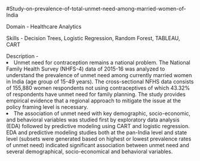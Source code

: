 #Study-on-prevalence-of-total-unmet-need-among-married-women-of-India
<p>Domain - Healthcare Analytics</p>
<p>Skills - Decision Trees, Logistic Regression, Random Forest, TABLEAU, CART</p>
Description - 
<li>Unmet need for contraception remains a national problem. The National Family Health Survey (NHFS-4) data of 2015-16 was analyzed to understand the prevalence of unmet need among currently married women in India (age group of 15-49 years). The cross-sectional NFHS data consists of 155,880 women respondents not using contraceptives of which 43.32% of respondents have unmet need for family planning. The study provides empirical evidence that a regional approach to mitigate the issue at the policy framing level is necessary.</li>
<li>The association of unmet need with key demographic, socio-economic, and behavioral variables was studied first by exploratory data analysis (EDA) followed by predictive modeling using CART and logistic regression. EDA and predictive modeling studies both at the pan-India level and state level (subsets were generated based on highest or lowest prevalence rates of unmet need) indicated significant association between unmet need and several demographical, socio-economical and behavioral variables.</li>
